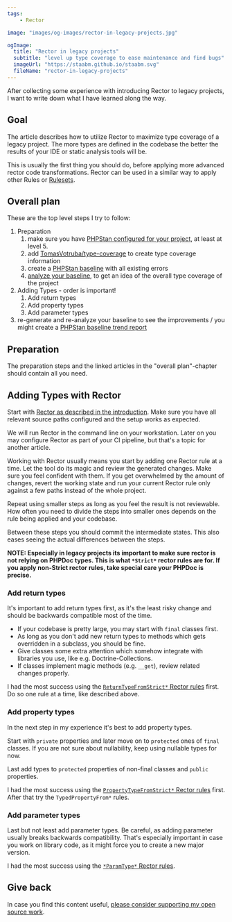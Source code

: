 ```yaml
---
tags:
    - Rector

image: "images/og-images/rector-in-legacy-projects.jpg"

ogImage:
  title: "Rector in legacy projects"
  subtitle: "level up type coverage to ease maintenance and find bugs"
  imageUrl: "https://staabm.github.io/staabm.svg"
  fileName: "rector-in-legacy-projects"
---
```


After collecting some experience with introducing Rector to legacy projects,
I want to write down what I have learned along the way.

## Goal

The article describes how to utilize Rector to maximize type coverage of a legacy project.
The more types are defined in the codebase the better the results of your IDE or static analysis tools will be.

This is usually the first thing you should do, before applying more advanced rector code transformations.
Rector can be used in a similar way to apply other Rules or [Rulesets](https://getrector.com/documentation/set-lists).

## Overall plan

These are the top level steps I try to follow:

1. Preparation
   1. make sure you have [PHPStan configured for your project](https://phpstan.org/user-guide/getting-started), at least at level 5.
   2. add [TomasVotruba/type-coverage](https://tomasvotruba.com/blog/how-to-measure-your-type-coverage/) to create type coverage information
   3. create a [PHPStan baseline](https://phpstan.org/blog/phpstans-baseline-feature-lets-you-hold-new-code-to-a-higher-standard) with all existing errors
   4. [analyze your baseline](https://github.com/staabm/phpstan-baseline-analysis), to get an idea of the overall type coverage of the project
2. Adding Types - order is important!
   1. Add return types
   2. Add property types
   3. Add parameter types
3. re-generate and re-analyze your baseline to see the improvements / you might create a [PHPStan baseline trend report](https://github.com/staabm/phpstan-baseline-analysis#example-trend-analysis)


## Preparation

The preparation steps and the linked articles in the "overall plan"-chapter should contain all you need.

## Adding Types with Rector

Start with [Rector as described in the introduction](https://getrector.com/documentation).
Make sure you have all relevant source paths configured and the setup works as expected.

We will run Rector in the command line on your workstation.
Later on you may configure Rector as part of your CI pipeline, but that's a topic for another article.

Working with Rector usually means you start by adding one Rector rule at a time.
Let the tool do its magic and review the generated changes. Make sure you feel confident with them.
If you get overwhelmed by the amount of changes,
revert the working state and run your current Rector rule only against a few paths instead of the whole project.

Repeat using smaller steps as long as you feel the result is not reviewable.
How often you need to divide the steps into smaller ones depends on the rule being applied and your codebase.

Between these steps you should commit the intermediate states. This also eases seeing the actual differences between the steps.

**NOTE: Especially in legacy projects its important to make sure rector is not relying on PHPDoc types. This is what `*Strict*` rector rules are for. If you apply non-Strict rector rules, take special care your PHPDoc is precise.**

### Add return types

It's important to add return types first, as it's the least risky change and should be backwards compatible most of the time.

- If your codebase is pretty large, you may start with `final` classes first.
- As long as you don't add new return types to methods which gets overridden in a subclass, you should be fine.
- Give classes some extra attention which somehow integrate with libraries you use, like e.g. Doctrine-Collections.
- If classes implement magic methods (e.g. `__get`), review related changes properly.

I had the most success using the [`ReturnTypeFromStrict*` Rector rules](https://github.com/rectorphp/rector/blob/main/docs/rector_rules_overview.md) first.
Do so one rule at a time, like described above.


### Add property types

In the next step in my experience it's best to add property types.

Start with `private` properties and later move on to `protected` ones of `final` classes.
If you are not sure about nullability, keep using nullable types for now.

Last add types to `protected` properties of non-final classes and `public` properties.

I had the most success using the [`PropertyTypeFromStrict*` Rector rules](https://github.com/rectorphp/rector/blob/main/docs/rector_rules_overview.md) first.
After that try the `TypedPropertyFrom*` rules.


### Add parameter types

Last but not least add parameter types. Be careful, as adding parameter usually breaks backwards compatibility.
That's especially important in case you work on library code, as it might force you to create a new major version.

I had the most success using the [`*ParamType*` Rector rules](https://github.com/rectorphp/rector/blob/main/docs/rector_rules_overview.md).

## Give back

In case you find this content useful, [please consider supporting my open source work](https://github.com/sponsors/staabm).
